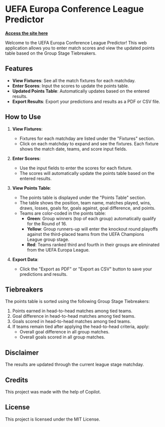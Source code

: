# UEFA Europa Conference League Predictor

**<a href="https://apex4710.github.io/conference-league-predictor/" target="_blank">Access the site here</a>**

Welcome to the UEFA Europa Conference League Predictor! This web application allows you to enter match scores and view the updated points table based on the Group Stage Tiebreakers.

## Features

- **View Fixtures**: See all the match fixtures for each matchday.
- **Enter Scores**: Input the scores to update the points table.
- **Updated Points Table**: Automatically updates based on the entered results.
- **Export Results**: Export your predictions and results as a PDF or CSV file.

## How to Use

1. **View Fixtures**:

   - Fixtures for each matchday are listed under the "Fixtures" section.
   - Click on each matchday to expand and see the fixtures. Each fixture shows the match date, teams, and score input fields.

2. **Enter Scores**:

   - Use the input fields to enter the scores for each fixture.
   - The scores will automatically update the points table based on the entered results.

3. **View Points Table**:

   - The points table is displayed under the "Points Table" section.
   - The table shows the position, team name, matches played, wins, draws, losses, goals for, goals against, goal difference, and points.
   - Teams are color-coded in the points table:
     - **Green**: Group winners (top of each group) automatically qualify for the Round of 16.
     - **Yellow**: Group runners-up will enter the knockout round playoffs against the third-placed teams from the UEFA Champions League group stage.
     - **Red**: Teams ranked third and fourth in their groups are eliminated from the UEFA Europa League.

4. **Export Data**:
   - Click the "Export as PDF" or "Export as CSV" button to save your predictions and results.

## Tiebreakers

The points table is sorted using the following Group Stage Tiebreakers:

1. Points earned in head-to-head matches among tied teams.
2. Goal difference in head-to-head matches among tied teams.
3. Goals scored in head-to-head matches among tied teams.
4. If teams remain tied after applying the head-to-head criteria, apply:
   - Overall goal difference in all group matches.
   - Overall goals scored in all group matches.

## Disclaimer

The results are updated through the current league stage matchday.

## Credits

This project was made with the help of Copilot.

## License

This project is licensed under the MIT License.
